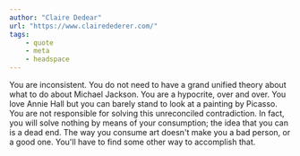 ```yaml
---
author: "Claire Dedear"
url: "https://www.clairedederer.com/"
tags: 
    - quote
    - meta
    - headspace
---
```


You are inconsistent. You do not need to have a grand unified theory about what to do about Michael Jackson. You are a hypocrite, over and over. You love Annie Hall but you can barely stand to look at a painting by Picasso. You are not responsible for solving this unreconciled contradiction. In fact, you will solve nothing by means of your consumption; the idea that you can is a dead end.
The way you consume art doesn't make you a bad person, or a good one. You'll have to find some other way to accomplish that.